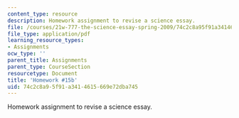 ```yaml
---
content_type: resource
description: Homework assignment to revise a science essay.
file: /courses/21w-777-the-science-essay-spring-2009/74c2c8a95f91a3414615669e72dba745_MIT21W_777s09_assn14_hw15essay4.pdf
file_type: application/pdf
learning_resource_types:
- Assignments
ocw_type: ''
parent_title: Assignments
parent_type: CourseSection
resourcetype: Document
title: 'Homework #15b'
uid: 74c2c8a9-5f91-a341-4615-669e72dba745
---
```

Homework assignment to revise a science essay.

